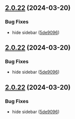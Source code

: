 ## [2.0.22](https://github.com/sg-developer-portal/docsify-sidebar-collapse/compare/v2.0.21...v2.0.22) (2024-03-20)


### Bug Fixes

* hide sidebar ([5de9096](https://github.com/sg-developer-portal/docsify-sidebar-collapse/commit/5de90963c4909cf5c00b05dc55c6a7529e59b9a8))

## [2.0.22](https://github.com/sg-developer-portal/docsify-sidebar-collapse/compare/v2.0.21...v2.0.22) (2024-03-20)


### Bug Fixes

* hide sidebar ([5de9096](https://github.com/sg-developer-portal/docsify-sidebar-collapse/commit/5de90963c4909cf5c00b05dc55c6a7529e59b9a8))

## [2.0.22](https://github.com/sg-developer-portal/docsify-sidebar-collapse/compare/v2.0.21...v2.0.22) (2024-03-20)


### Bug Fixes

* hide sidebar ([5de9096](https://github.com/sg-developer-portal/docsify-sidebar-collapse/commit/5de90963c4909cf5c00b05dc55c6a7529e59b9a8))
